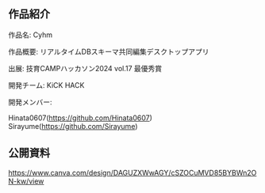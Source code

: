 ## 作品紹介

作品名: Cyhm

作品概要: リアルタイムDBスキーマ共同編集デスクトップアプリ

出展: 技育CAMPハッカソン2024 vol.17 最優秀賞

開発チーム: KiCK HACK

開発メンバー: 

Hinata0607(https://github.com/Hinata0607)
Sirayume(https://github.com/Sirayume)

## 公開資料
https://www.canva.com/design/DAGUZXWwAGY/cSZOCuMVD85BYBWn2ON-kw/view
